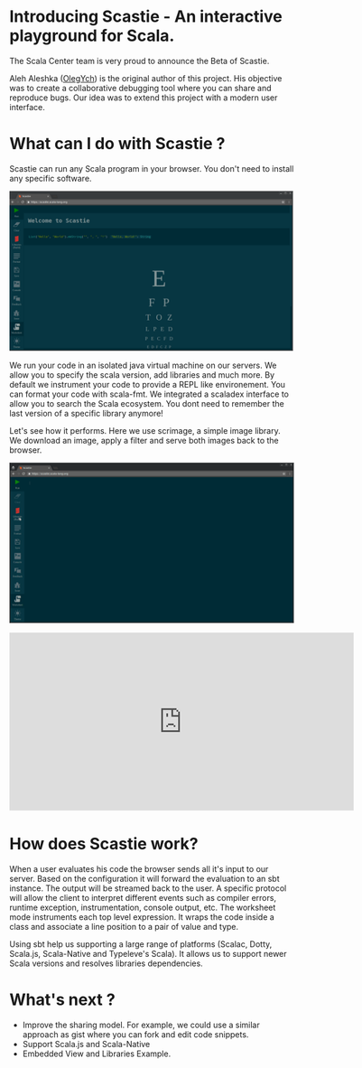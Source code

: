 # Introducing Scastie - An interactive playground for Scala.

The Scala Center team is very proud to announce the Beta of Scastie.

Aleh Aleshka ([OlegYch](https://github.com/OlegYch/)) is the original author of this project. His objective was to create a collaborative debugging tool where you can share and reproduce bugs. Our idea was to extend this project with a modern user interface.

# What can I do with Scastie ?

Scastie can run any Scala program in your browser. You don't need to install any specific software.

[![scastie](scastie.png)](scastie.png)

We run your code in an isolated java virtual machine on our servers. We allow you to specify the scala version, add libraries and much more. By default we instrument your code to provide a REPL like environement. You can format your code with scala-fmt. We integrated a scaladex interface to allow you to search the Scala ecosystem. You dont need to remember the last version of a specific library anymore!

Let's see how it performs. Here we use scrimage, a simple image library. We download an image, apply a filter and serve both images back to the browser.

[![scrimage](scrimage.gif)](scrimage.gif)

<iframe width="610" height="315" src="https://www.youtube.com/embed/ugFgdncsxEQ" frameborder="0" allowfullscreen></iframe>

# How does Scastie work?

When a user evaluates his code the browser sends all it's input to our server. Based on the configuration it will forward the evaluation to an sbt instance. The output will be streamed back to the user. A specific protocol will allow the client to interpret different events such as compiler errors, runtime exception, instrumentation, console output, etc. The worksheet mode instruments each top level expression. It wraps the code inside a class and associate a line position to a pair of value and type.

Using sbt help us supporting a large range of platforms (Scalac, Dotty, Scala.js, Scala-Native and Typeleve's Scala). It allows us to support newer Scala versions and resolves libraries dependencies.

# What's next ?

* Improve the sharing model. For example, we could use a similar approach as gist where you can fork and edit code snippets. 
* Support Scala.js and Scala-Native
* Embedded View and Libraries Example.
